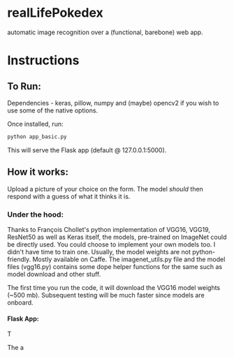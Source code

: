 # realLifePokedex
automatic image recognition over a (functional, barebone) web app.

# Instructions
## To Run:
Dependencies - keras, pillow, numpy and (maybe) opencv2 if you wish to use some of the native options.

Once installed, run:
```bash
python app_basic.py
```

This will serve the Flask app  (default @ 127.0.0.1:5000).

## How it works:
Upload a picture of your choice on the form. The model _should_ then respond with a guess of what it thinks it is. 

### Under the hood: 
Thanks to François Chollet's python implementation of VGG16, VGG19, ResNet50 as well as Keras itself, the models, pre-trained on ImageNet could be directly used. 
You could choose to implement your own models too. I didn't have time to train one. Usually, the model weights are not python-friendly. Mostly available on Caffe. The imagenet_utils.py file and the model files (vgg16.py) contains some dope helper functions for the same such as model download and other stuff. 

The first time you run the code, it will download the VGG16 model weights (~500 mb). Subsequent testing will be much faster since models are onboard. 

#### Flask App:
T

The a
